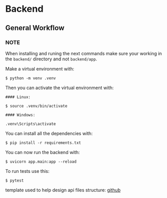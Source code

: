 # Backend

## General Workflow

### NOTE

When installing and runing the next commands make sure your working in the `backend/` directory and not `backend/app`.

Make a virtual environment with:

```console
$ python -m venv .venv
```

Then you can activate the virtual environment with:

```console
#### Linux:

$ source .venv/bin/activate

#### Windows:

.venv\Scripts\activate

```

You can install all the dependencies with:

```console
$ pip install -r requirements.txt
```

You can now run the backend with:

```console
$ uvicorn app.main:app --reload
```

To run tests use this:

```console
$ pytest
```

template used to help design api files structure:
[github](https://github.com/fastapi/full-stack-fastapi-template)
